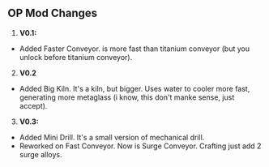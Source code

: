 ## OP Mod Changes

1. **V0.1:**
- Added Faster Conveyor. is more fast than titanium conveyor (but you unlock before titanium conveyor).
2. **V0.2**
- Added Big Kiln. It's a kiln, but bigger. Uses water to cooler more fast, generating more metaglass (i know, this don't manke sense, just accept).
3. **V0.3:**
- Added Mini Drill. It's a small version of mechanical drill.
- Reworked on Fast Conveyor. Now is Surge Conveyor. Crafting just add 2 surge alloys.
